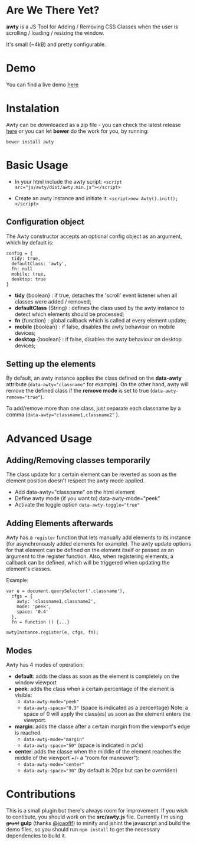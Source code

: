 Are We There Yet? 
====

**awty** is a JS Tool for Adding / Removing CSS Classes when the user is scrolling / loading / resizing the window. 

It's small (~4kB) and pretty configurable.


# Demo

You can find a live demo [here](http://antoniocapelo.github.io/awty)


# Instalation

Awty can be downloaded as a zip file - you can check the latest release [here](https://github.com/antoniocapelo/awty/releases) or you can let **bower** do the work for you, by running:

  
    bower install awty

# Basic Usage

* In your html include the awty script: ``<script src="js/awty/dist/awty.min.js"></script>``

* Create an awty instance and initiate it: ``<script>new Awty().init();</script>``

## Configuration object

The Awty constructor accepts an optional config object as an argument, which by default is:

    config = {
      tidy: true,
      defaultClass: 'awty',
      fn: null
      mobile: true,
      desktop: true
    }	

* **tidy** {boolean} : if true, detaches the 'scroll' event listener when all classes were added / removed;
* **defaultClass** {String} : defines the class used by the awty instance to detect which elements should be processed;
* **fn** {function} : global callback which is called at every element update;
* **mobile** {boolean} : if false, disables the awty behaviour on mobile devices;
* **desktop** {boolean} : if false, disables the awty behaviour on desktop devices;

## Setting up the elements

By default, an awty instance applies the class defined on the **data-awty** attribute (``data-awty="classname"`` for example).
On the other hand, awty will remove the defined class if the **remove mode** is set to true (``data-awty-remove="true"``).

To add/remove more than one class, just separate each classname by a comma (``data-awty="classname1,classname2"`` ).

# Advanced Usage

## Adding/Removing classes temporarily

The class update for a certain element can be reverted as soon as the element position doesn't respect the awty mode applied.
  
  * Add data-awty="classname" on the html element
  * Define awty mode (if you want to) data-awty-mode="peek"
  * Activate the toggle option ``data-awty-toggle="true"``

## Adding Elements afterwards

Awty has a ``register`` function that lets manually add elements to its instance (for asynchronously added elements for example). 
The awty update options for that element can be defined on the element itself or passed as an argument to the register function.
Also, when registering elements, a callback can be defined, which will be triggered when updating the element's classes.

Example:

    var e = document.querySelector('.classname'),
      cfgs = {
        awty: 'classname1,classname2',
        mode: 'peek',
        space: '0.4'
      },
      fn = function () {...}

    awtyInstance.register(e, cfgs, fn);

## Modes

Awty has 4 modes of operation:

* **default**: adds the class as soon as the element is completely on the window viewport
* **peek**: adds the class when a certain percentage of the element is visible:
  * ``data-awty-mode="peek"`` 
  * ``data-awty-space="0.3"`` (space is indicated as a percentage) Note: a space of 0 will apply the class(es) as soon as the element enters the viewport.
* **margin**: adds the classe after a certain margin from the viewport's edge is reached
  * ``data-awty-mode="margin"`` 
  * ``data-awty-space="50"`` (space is indicated in px's)
* **center**: adds the classe when the middle of the element reaches the middle of the viewport +/- a "room for maneuver"):
  * ``data-awty-mode="center"`` 
  * ``data-awty-space="30"`` (by default is 20px but can be overriden)


# Contributions

This is a small plugin but there's always room for improvement. If you wish to contibute, you should work on the **src/awty.js** file. Currently I'm using ~~*grunt*~~ **gulp** (thanks [@joaoflf](https://github.com/joaoflf)) to minify and jshint the javascript and build the demo files, so you should run ``npm install`` to get the necessary dependencies to build it.

